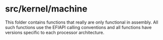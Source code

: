 # src/kernel/machine
This folder contains functions that really are only functional in assembly. All
such functions use the EFIAPI calling conventions and all functions have 
versions specific to each processor architecture.
